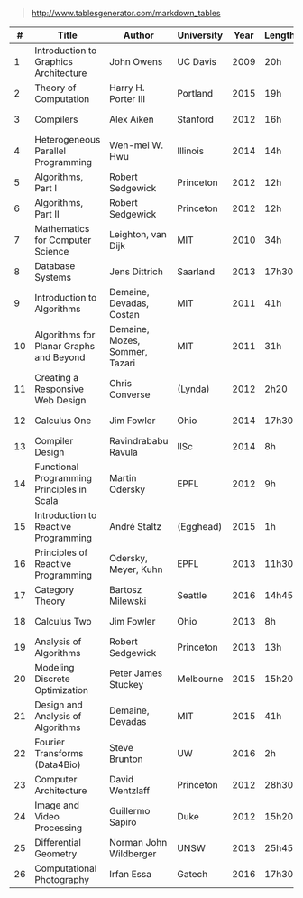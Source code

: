 
> http://www.tablesgenerator.com/markdown_tables

| #  | Title                                      | Author                         | University | Year | Length | Status | Prog | When        |
|----|--------------------------------------------|--------------------------------|------------|------|--------|--------|------|-------------|
| 1  | Introduction to Graphics Architecture      | John Owens                     | UC Davis   | 2009 | 20h    | Done   | 75%  | Summer 2015 |
| 2  | Theory of Computation                      | Harry H. Porter III            | Portland   | 2015 | 19h    | Done   | 100% | Winter 2016 |
| 3  | Compilers                                  | Alex Aiken                     | Stanford   | 2012 | 16h    | Abort  | 20%  | Winter 2016 |
| 4  | Heterogeneous Parallel Programming         | Wen-mei W. Hwu                 | Illinois   | 2014 | 14h    | Done   | 100% | Winter 2016 |
| 5  | Algorithms, Part I                         | Robert Sedgewick               | Princeton  | 2012 | 12h    | Done   | 100% | Winter 2016 |
| 6  | Algorithms, Part II                        | Robert Sedgewick               | Princeton  | 2012 | 12h    | Done   | 96%  | Winter 2016 |
| 7  | Mathematics for Computer Science           | Leighton, van Dijk             | MIT        | 2010 | 34h    | Done   | 100% | Spring 2016 |
| 8  | Database Systems                           | Jens Dittrich                  | Saarland   | 2013 | 17h30  | Pause  | 33%  | Spring 2016 |
| 9  | Introduction to Algorithms                 | Demaine, Devadas, Costan       | MIT        | 2011 | 41h    | Done   | 100% | Spring 2016 |
| 10 | Algorithms for Planar Graphs and Beyond    | Demaine, Mozes, Sommer, Tazari | MIT        | 2011 | 31h    | Pause  | 12%  | Spring 2016 |
| 11 | Creating a Responsive Web Design           | Chris Converse                 | (Lynda)    | 2012 | 2h20   | Done   | 100% | Spring 2016 |
| 12 | Calculus One                               | Jim Fowler                     | Ohio       | 2014 | 17h30  | Done   | 100% | Summer 2016 |
| 13 | Compiler Design                            | Ravindrababu Ravula            | IISc       | 2014 | 8h     | Pause  | 20%  | Summer 2016 |
| 14 | Functional Programming Principles in Scala | Martin Odersky                 | EPFL       | 2012 | 9h     | Done   | 100% | Summer 2016 |
| 15 | Introduction to Reactive Programming       | André Staltz                   | (Egghead)  | 2015 | 1h     | Done   | 100% | Summer 2016 |
| 16 | Principles of Reactive Programming         | Odersky, Meyer, Kuhn           | EPFL       | 2013 | 11h30  | Pause  | 54%  | Summer 2016 |
| 17 | Category Theory                            | Bartosz Milewski               | Seattle    | 2016 | 14h45  | Done   | 100% | Autumn 2016 |
| 18 | Calculus Two                               | Jim Fowler                     | Ohio       | 2013 | 8h     | Done   | 100% | Autumn 2016 |
| 19 | Analysis of Algorithms                     | Robert Sedgewick               | Princeton  | 2013 | 13h    | Pause  | 32%  | Autumn 2016 |
| 20 | Modeling Discrete Optimization             | Peter James Stuckey            | Melbourne  | 2015 | 15h20  | Pause  | 27%  | Autumn 2016 |
| 21 | Design and Analysis of Algorithms          | Demaine, Devadas               | MIT        | 2015 | 41h    | Done   | 100% | Autumn 2016 |
| 22 | Fourier Transforms (Data4Bio)              | Steve Brunton                  | UW         | 2016 | 2h     | Done   | 100% | Winter 2017 |
| 23 | Computer Architecture                      | David Wentzlaff                | Princeton  | 2012 | 28h30  |        | 40%  | Autumn 2016 |
| 24 | Image and Video Processing                 | Guillermo Sapiro               | Duke       | 2012 | 15h20  |        | 50%  | Autumn 2016 |
| 25 | Differential Geometry                      | Norman John Wildberger         | UNSW       | 2013 | 25h45  |        | 50%  | Winter 2017 |
| 26 | Computational Photography                  | Irfan Essa                     | Gatech     | 2016 | 17h30  |        | 50%  | Winter 2017 |
